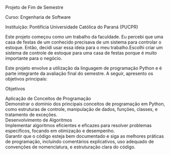 Projeto de Fim de Semestre

Curso: Engenharia de Software

Instituição: Pontifícia Universidade Católica do Paraná (PUCPR)

Este projeto começou como um trabalho da faculdade. Eu percebi que uma casa de festas de um conhecido precisava de um sistema para controlar o estoque. Então, decidi usar essa ideia para o meu trabalho.Escolhi criar um sistema de controle de estoque para uma casa de festas porque é muito importante para o negócio.

Este projeto envolve a utilização da linguagem de programação Python e é parte integrante da avaliação final do semestre. A seguir, apresento os objetivos principais:

Objetivos

Aplicação de Conceitos de Programação<br>
Demonstrar o domínio dos principais conceitos de programação em Python, como estruturas de controle, manipulação de dados, funções, classes, e tratamento de exceções.<br>
Desenvolvimento de Algoritmos<br>
Implementar algoritmos eficientes e eficazes para resolver problemas específicos, focando em otimização e desempenho.<br>
Garantir que o código esteja bem documentado e siga as melhores práticas de programação, incluindo comentários explicativos, uso adequado de convenções de nomenclatura, e estruturação clara do código.<br>
